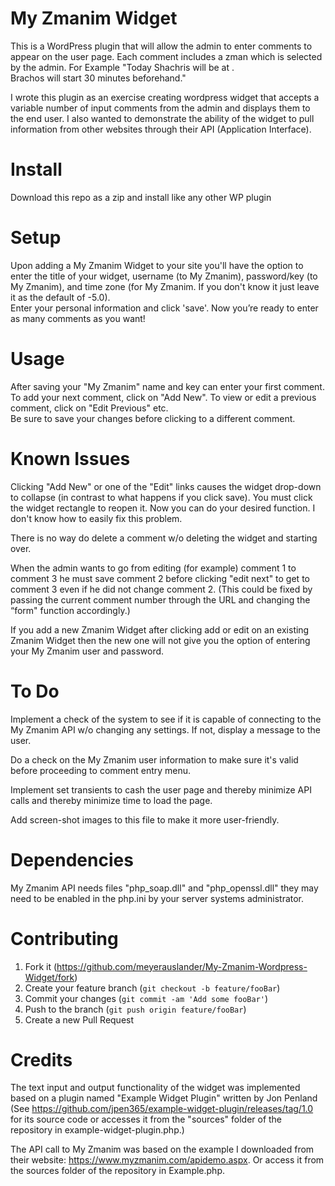 # My Zmanim Widget
This is a WordPress plugin that will allow the admin to enter comments to appear on the user page.  Each comment includes a zman which is selected by the admin.
For Example "Today Shachris will be at <Sunrise>.  
             Brachos will start 30 minutes beforehand."

I wrote this plugin as an exercise creating wordpress widget that accepts a variable number of input comments from the admin and displays them to the end user.  I also wanted to demonstrate the ability of the widget to pull information from other websites through their API (Application Interface).    

# Install

Download this repo as a zip and install like any other WP plugin

# Setup

Upon adding a My Zmanim Widget to your site you'll have the option to enter the title of your widget, username (to My Zmanim), password/key (to My Zmanim), and time zone (for My Zmanim.  If you don't know it just leave it as the default of -5.0).  
Enter your personal information and click 'save'.  Now you’re ready to enter as many comments as you want!

# Usage

After saving your "My Zmanim" name and key can enter your first comment.  To add your next comment, click on "Add New".  To view or edit a previous comment, click on "Edit Previous" etc.  
Be sure to save your changes before clicking to a different comment. 

# Known Issues
Clicking "Add New" or one of the "Edit" links causes the widget drop-down to collapse (in contrast to what happens if you click save).  You must click the widget rectangle to reopen it.  Now you can do your desired function.  I don't know how to easily fix this problem.

There is no way do delete a comment w/o deleting the widget and starting over.

When the admin wants to go from editing (for example) comment 1 to comment 3 he must save comment 2 before clicking "edit next" to get to comment 3 even if he did not change comment 2.  (This could be fixed by passing the current comment number through the URL and changing the “form" function accordingly.)

If you add a new Zmanim Widget after clicking add or edit on an existing Zmanim Widget then the new one will not give you the option of entering your My Zmanim user and password.  

# To Do
Implement a check of the system to see if it is capable of connecting to the My Zmanim API w/o changing any settings.  If not, display a message to the user.

Do a check on the My Zmanim user information to make sure it's valid before proceeding to comment entry menu.

Implement set transients to cash the user page and thereby minimize API calls and thereby minimize time to load the page.

Add screen-shot images to this file to make it more user-friendly.

# Dependencies
My Zmanim API needs files "php_soap.dll" and "php_openssl.dll" they may need to be enabled in the php.ini by your server systems administrator. 

# Contributing

1. Fork it (<https://github.com/meyerauslander/My-Zmanim-Wordpress-Widget/fork>)
2. Create your feature branch (`git checkout -b feature/fooBar`)
3. Commit your changes (`git commit -am 'Add some fooBar'`)
4. Push to the branch (`git push origin feature/fooBar`)
5. Create a new Pull Request

# Credits
The text input and output functionality of the widget was implemented based on a plugin named "Example Widget Plugin" written by Jon Penland (See https://github.com/jpen365/example-widget-plugin/releases/tag/1.0 for its source code or accesses it from the "sources" folder of the repository in example-widget-plugin.php.)

The API call to My Zmanim was based on the example I downloaded from their website: https://www.myzmanim.com/apidemo.aspx.  Or access it from the sources folder of the repository in Example.php.
